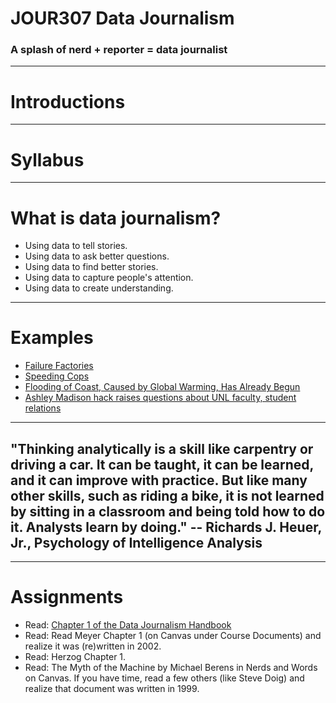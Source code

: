 JOUR307 Data Journalism
===

### A splash of nerd + reporter = data journalist

---
Introductions
===
---
Syllabus
===
---
# What is data journalism?
- Using data to tell stories.
- Using data to ask better questions.
- Using data to find better stories.
- Using data to capture people's attention.
- Using data to create understanding.
---
# Examples
- [Failure Factories](http://www.tampabay.com/projects/2015/investigations/pinellas-failure-factories/chart-failing-black-students/)
- [Speeding Cops](http://www.sun-sentinel.com/news/speeding-cops/)
- [Flooding of Coast, Caused by Global Warming, Has Already Begun](https://www.nytimes.com/2016/09/04/science/flooding-of-coast-caused-by-global-warming-has-already-begun.html?_r=0)
- [Ashley Madison hack raises questions about UNL faculty, student relations](http://www.dailynebraskan.com/news/special-report-ashley-madison-hack-raises-questions-about-unl-faculty/article_f9748dda-6c85-11e5-adb1-8f569ed7fc00.html)
---
## "Thinking analytically is a skill like carpentry or driving a car. It can be taught, it can be learned, and it can improve with practice. But like many other skills, such as riding a bike, it is not learned by sitting in a classroom and being told how to do it. Analysts learn by doing." -- Richards J. Heuer, Jr., Psychology of Intelligence Analysis
---
# Assignments
* Read: [Chapter 1 of the Data Journalism Handbook](http://datajournalismhandbook.org/1.0/en/introduction.html)
* Read: Read Meyer Chapter 1 (on Canvas under Course Documents) and realize it was (re)written in 2002.
* Read: Herzog Chapter 1.
* Read: The Myth of the Machine by Michael Berens in Nerds and Words on Canvas. If you have time, read a few others (like Steve Doig) and realize that document was written in 1999.  
